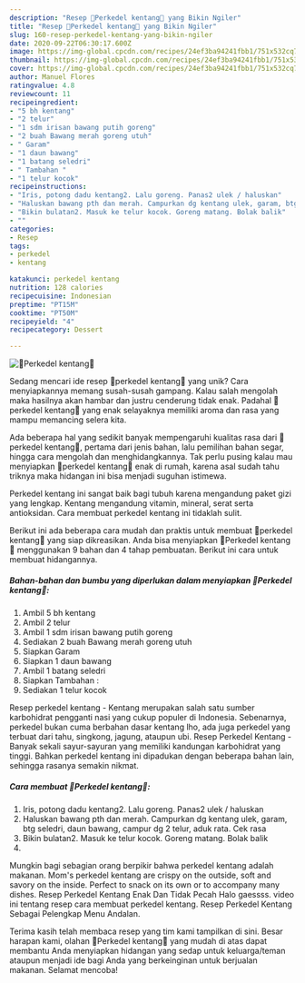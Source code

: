 ```yaml
---
description: "Resep 🧦Perkedel kentang🧦 yang Bikin Ngiler"
title: "Resep 🧦Perkedel kentang🧦 yang Bikin Ngiler"
slug: 160-resep-perkedel-kentang-yang-bikin-ngiler
date: 2020-09-22T06:30:17.600Z
image: https://img-global.cpcdn.com/recipes/24ef3ba94241fbb1/751x532cq70/🧦perkedel-kentang🧦-foto-resep-utama.jpg
thumbnail: https://img-global.cpcdn.com/recipes/24ef3ba94241fbb1/751x532cq70/🧦perkedel-kentang🧦-foto-resep-utama.jpg
cover: https://img-global.cpcdn.com/recipes/24ef3ba94241fbb1/751x532cq70/🧦perkedel-kentang🧦-foto-resep-utama.jpg
author: Manuel Flores
ratingvalue: 4.8
reviewcount: 11
recipeingredient:
- "5 bh kentang"
- "2 telur"
- "1 sdm irisan bawang putih goreng"
- "2 buah Bawang merah goreng utuh"
- " Garam"
- "1 daun bawang"
- "1 batang seledri"
- " Tambahan "
- "1 telur kocok"
recipeinstructions:
- "Iris, potong dadu kentang2. Lalu goreng. Panas2 ulek / haluskan"
- "Haluskan bawang pth dan merah. Campurkan dg kentang ulek, garam, btg seledri, daun bawang, campur dg 2 telur, aduk rata. Cek rasa"
- "Bikin bulatan2. Masuk ke telur kocok. Goreng matang. Bolak balik"
- ""
categories:
- Resep
tags:
- perkedel
- kentang

katakunci: perkedel kentang 
nutrition: 128 calories
recipecuisine: Indonesian
preptime: "PT15M"
cooktime: "PT50M"
recipeyield: "4"
recipecategory: Dessert

---
```



![🧦Perkedel kentang🧦](https://img-global.cpcdn.com/recipes/24ef3ba94241fbb1/751x532cq70/🧦perkedel-kentang🧦-foto-resep-utama.jpg)

Sedang mencari ide resep 🧦perkedel kentang🧦 yang unik? Cara menyiapkannya memang susah-susah gampang. Kalau salah mengolah maka hasilnya akan hambar dan justru cenderung tidak enak. Padahal 🧦perkedel kentang🧦 yang enak selayaknya memiliki aroma dan rasa yang mampu memancing selera kita.

Ada beberapa hal yang sedikit banyak mempengaruhi kualitas rasa dari 🧦perkedel kentang🧦, pertama dari jenis bahan, lalu pemilihan bahan segar, hingga cara mengolah dan menghidangkannya. Tak perlu pusing kalau mau menyiapkan 🧦perkedel kentang🧦 enak di rumah, karena asal sudah tahu triknya maka hidangan ini bisa menjadi suguhan istimewa.

Perkedel kentang ini sangat baik bagi tubuh karena mengandung paket gizi yang lengkap. Kentang mengandung vitamin, mineral, serat serta antioksidan. Cara membuat perkedel kentang ini tidaklah sulit.


Berikut ini ada beberapa cara mudah dan praktis untuk membuat 🧦perkedel kentang🧦 yang siap dikreasikan. Anda bisa menyiapkan 🧦Perkedel kentang🧦 menggunakan 9 bahan dan 4 tahap pembuatan. Berikut ini cara untuk membuat hidangannya.

<!--inarticleads1-->

##### Bahan-bahan dan bumbu yang diperlukan dalam menyiapkan 🧦Perkedel kentang🧦:

1. Ambil 5 bh kentang
1. Ambil 2 telur
1. Ambil 1 sdm irisan bawang putih goreng
1. Sediakan 2 buah Bawang merah goreng utuh
1. Siapkan  Garam
1. Siapkan 1 daun bawang
1. Ambil 1 batang seledri
1. Siapkan  Tambahan :
1. Sediakan 1 telur kocok


Resep perkedel kentang - Kentang merupakan salah satu sumber karbohidrat pengganti nasi yang cukup populer di Indonesia. Sebenarnya, perkedel bukan cuma berbahan dasar kentang lho, ada juga perkedel yang terbuat dari tahu, singkong, jagung, ataupun ubi. Resep Perkedel Kentang - Banyak sekali sayur-sayuran yang memiliki kandungan karbohidrat yang tinggi. Bahkan perkedel kentang ini dipadukan dengan beberapa bahan lain, sehingga rasanya semakin nikmat. 

<!--inarticleads2-->

##### Cara membuat 🧦Perkedel kentang🧦:

1. Iris, potong dadu kentang2. Lalu goreng. Panas2 ulek / haluskan
1. Haluskan bawang pth dan merah. Campurkan dg kentang ulek, garam, btg seledri, daun bawang, campur dg 2 telur, aduk rata. Cek rasa
1. Bikin bulatan2. Masuk ke telur kocok. Goreng matang. Bolak balik
1. 


Mungkin bagi sebagian orang berpikir bahwa perkedel kentang adalah makanan. Mom&#39;s perkedel kentang are crispy on the outside, soft and savory on the inside. Perfect to snack on its own or to accompany many dishes. Resep Perkedel Kentang Enak Dan Tidak Pecah Halo gaessss. video ini tentang resep cara membuat perkedel kentang. Resep Perkedel Kentang Sebagai Pelengkap Menu Andalan. 

Terima kasih telah membaca resep yang tim kami tampilkan di sini. Besar harapan kami, olahan 🧦Perkedel kentang🧦 yang mudah di atas dapat membantu Anda menyiapkan hidangan yang sedap untuk keluarga/teman ataupun menjadi ide bagi Anda yang berkeinginan untuk berjualan makanan. Selamat mencoba!
